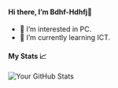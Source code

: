 #### Hi there, I’m Bdhf-Hdhfj👋
- 👀 I’m interested in PC.
- 🌱 I’m currently learning ICT.

#### My Stats 📈
![Your GitHub Stats](https://github-readme-stats.vercel.app/api?username=Bdhf-Hdhfj&show_icons=true&theme=tokyonight)

<!---
Bdhf-Hdhfj/Bdhf-Hdhfj is a ✨ special ✨ repository because its `README.md` (this file) appears on your GitHub profile.
You can click the Preview link to take a look at your changes.
--->
